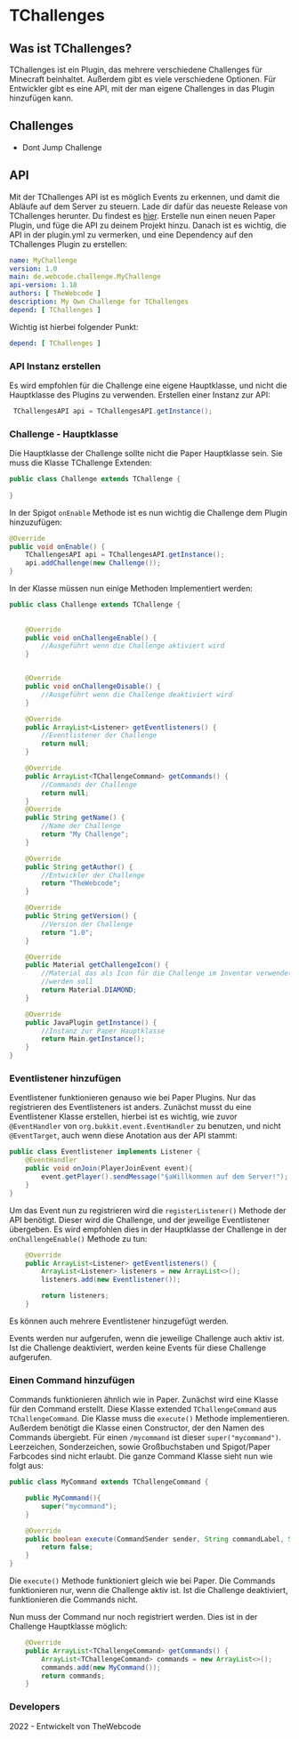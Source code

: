 TChallenges
==

## Was ist TChallenges?


TChallenges ist ein Plugin, das mehrere verschiedene Challenges
für Minecraft beinhaltet. Außerdem gibt es viele verschiedene 
Optionen. Für Entwickler gibt es eine API, mit der man eigene Challenges in das Plugin
hinzufügen kann.

## Challenges

- Dont Jump Challenge

## API

Mit der TChallenges API ist es möglich Events zu erkennen, und damit die Abläufe auf dem 
Server zu steuern. Lade dir dafür das neueste Release von TChallenges herunter. Du findest es [hier](https://github.com/TheWebcode/TChallenges/releases). Erstelle nun 
einen neuen Paper Plugin, und füge die API zu deinem Projekt hinzu. Danach ist es wichtig, die API in der plugin.yml zu vermerken, und eine Dependency auf 
den TChallenges Plugin zu erstellen:

```yaml
name: MyChallenge
version: 1.0
main: de.webcode.challenge.MyChallenge
api-version: 1.18
authors: [ TheWebcode ]
description: My Own Challenge for TChallenges
depend: [ TChallenges ]

```

Wichtig ist hierbei folgender Punkt:
```yaml
depend: [ TChallenges ]
```

### API Instanz erstellen

Es wird empfohlen für die Challenge eine eigene Hauptklasse, und nicht die Hauptklasse des 
Plugins zu verwenden. Erstellen einer Instanz zur API: 

```java
 TChallengesAPI api = TChallengesAPI.getInstance();
```

### Challenge - Hauptklasse

Die Hauptklasse der Challenge sollte nicht die Paper Hauptklasse sein. Sie muss die
Klasse TChallenge Extenden:

```java
public class Challenge extends TChallenge {
  
}
```

In der Spigot ```onEnable``` Methode ist es nun wichtig die Challenge dem Plugin hinzuzufügen:
```java
@Override
public void onEnable() {
    TChallengesAPI api = TChallengesAPI.getInstance();     
    api.addChallenge(new Challenge());
}
```

In der Klasse müssen nun einige Methoden Implementiert werden:

```java
public class Challenge extends TChallenge {
    
    
    @Override
    public void onChallengeEnable() {
        //Ausgeführt wenn die Challenge aktiviert wird
    }


    @Override
    public void onChallengeDisable() {
        //Ausgeführt wenn die Challenge deaktiviert wird
    }

    @Override
    public ArrayList<Listener> getEventlisteners() {
        //Eventlistener der Challenge
        return null;
    }

    @Override
    public ArrayList<TChallengeCommand> getCommands() {
        //Commands der Challenge
        return null;
    }
    @Override
    public String getName() {
        //Name der Challenge
        return "My Challenge";
    }

    @Override
    public String getAuthor() {
        //Entwickler der Challenge
        return "TheWebcode";
    }

    @Override
    public String getVersion() {
        //Version der Challenge
        return "1.0";
    }

    @Override
    public Material getChallengeIcon() {
        //Material das als Icon für die Challenge im Inventar verwendet 
        //werden soll
        return Material.DIAMOND;
    }

    @Override
    public JavaPlugin getInstance() {
        //Instanz zur Paper Hauptklasse
        return Main.getInstance();
    }
}
```

### Eventlistener hinzufügen

Eventlistener funktionieren genauso wie bei Paper Plugins. Nur das registrieren des Eventlisteners ist anders.
Zunächst musst du eine Eventlistener Klasse erstellen, hierbei ist es wichtig, wie zuvor ```@EventHandler``` von
```org.bukkit.event.EventHandler``` zu benutzen, und nicht ```@EventTarget```, auch wenn diese Anotation aus der API stammt:

```java
public class Eventlistener implements Listener {
    @EventHandler
    public void onJoin(PlayerJoinEvent event){
        event.getPlayer().sendMessage("§aWillkommen auf dem Server!");
    }
}
```

Um das Event nun zu registrieren wird die ```registerListener()``` Methode der API benötigt.
Dieser wird die Challenge, und der jeweilige Eventlistener übergeben. Es wird empfohlen dies in der Hauptklasse der Challenge in der ```onChallengeEnable()```
Methode zu tun:

```java
    @Override
    public ArrayList<Listener> getEventlisteners() {
        ArrayList<Listener> listeners = new ArrayList<>();
        listeners.add(new Eventlistener());

        return listeners;
    }
```
Es können auch mehrere Eventlistener hinzugefügt werden.

Events werden nur aufgerufen, wenn die jeweilige Challenge auch aktiv ist.
Ist die Challenge deaktiviert, werden keine Events für diese Challenge aufgerufen.

### Einen Command hinzufügen

Commands funktionieren ähnlich wie in Paper. Zunächst wird eine Klasse für den Command erstellt.
Diese Klasse extended ```TChallengeCommand``` aus ```TChallengeCommand```.
Die Klasse muss die ```execute()``` Methode implementieren. Außerdem benötigt die Klasse einen Constructor, der
den Namen des Commands übergiebt. Für einen ```/mycommand``` ist dieser ```super("mycommand")```. Leerzeichen, Sonderzeichen, sowie Großbuchstaben und Spigot/Paper Farbcodes
sind nicht erlaubt. Die ganze Command Klasse sieht nun wie folgt aus:

```java
public class MyCommand extends TChallengeCommand {

    public MyCommand(){
        super("mycommand");
    }

    @Override
    public boolean execute(CommandSender sender, String commandLabel, String[] args) {
        return false;
    }
}
```

Die ```execute()``` Methode funktioniert gleich wie bei Paper.
Die Commands funktionieren nur, wenn die Challenge aktiv ist. Ist die Challenge deaktiviert, funktionieren die Commands nicht.

Nun muss der Command nur noch registriert werden. Dies ist in der Challenge Hauptklasse möglich:

```java
    @Override
    public ArrayList<TChallengeCommand> getCommands() {
        ArrayList<TChallengeCommand> commands = new ArrayList<>();
        commands.add(new MyCommand());
        return commands;
    }
```


### Developers

2022 - Entwickelt von TheWebcode